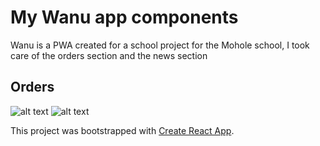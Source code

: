 # My Wanu app components
Wanu is a PWA created for a school project for the Mohole school, I took care of the orders section and the news section
## Orders

![alt text](https://github.com/DavidPareti/Orders_Wanu-app/blob/master/src/img/Orders1.png "Orders")
![alt text](https://github.com/DavidPareti/Orders_Wanu-app/blob/master/src/img/News.png "Orders")

This project was bootstrapped with [Create React App](https://github.com/facebook/create-react-app).
